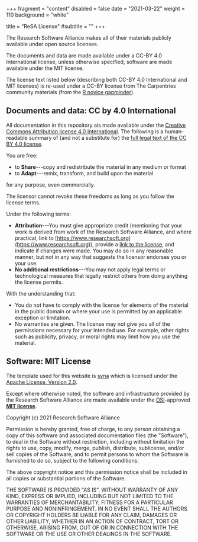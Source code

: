 +++
fragment = "content"
disabled = false
date = "2021-03-22"
weight = 110
background = "white"

title = "ReSA License"
#subtitle = ""
+++

The Research Software Alliance makes all of their materials publicly available under open source licenses.

The documents and data are made available under a CC-BY 4.0 International license, unless otherwise specified, software are made available under the MIT license.

The license text listed below (describing both CC-BY 4.0 International and MIT licenses) is re-used under a CC-BY license from The Carpentries community materials (from the [R novice gapminder](https://github.com/swcarpentry/r-novice-gapminder/blob/main/LICENSE.md)).

## Documents and data: CC by 4.0 International

All documentation in this repository ais made available under the [Creative Commons Attribution license 4.0 International][cc-by-human].
The following is a human-readable summary of (and not a substitute for) the [full legal text of the CC BY 4.0 license][cc-by-legal].

You are free:

* to **Share**---copy and redistribute the material in any medium or format
* to **Adapt**---remix, transform, and build upon the material

for any purpose, even commercially.

The licensor cannot revoke these freedoms as long as you follow the license terms.

Under the following terms:

* **Attribution**---You must give appropriate credit (mentioning that your work is derived from work of the Research Software Alliance, and where practical, link to [https://www.researchsoft.org](https://www.researchsoft.org)), provide a [link to the license][cc-by-human], and indicate if changes were made.
  You may do so in any reasonable manner, but not in any way that suggests the licensor endorses you or your use.
* **No additional restrictions**---You may not apply legal terms or technological measures that legally restrict others from doing
anything the license permits.
  
With the understanding that:

* You do not have to comply with the license for elements of the material in the public domain or where your use is permitted by an
  applicable exception or limitation.
* No warranties are given. The license may not give you all of the permissions necessary for your intended use.
  For example, other rights such as publicity, privacy, or moral rights may limit how you use the material.

## Software: MIT License

The template used for this website is [syna][syna] which is licensed under the [Apache License, Version 2.0](https://github.com/okkur/syna/blob/master/LICENSE).

Except where otherwise noted, the software and infrastructure provided by the Research Software Alliance are made available under the [OSI][osi]-approved [**MIT license**][mit-license].

Copyright (c) 2021 Research Software Alliance

Permission is hereby granted, free of charge, to any person obtaining a copy
of this software and associated documentation files (the "Software"), to deal
in the Software without restriction, including without limitation the rights
to use, copy, modify, merge, publish, distribute, sublicense, and/or sell
copies of the Software, and to permit persons to whom the Software is
furnished to do so, subject to the following conditions:

The above copyright notice and this permission notice shall be included in all
copies or substantial portions of the Software.

THE SOFTWARE IS PROVIDED "AS IS", WITHOUT WARRANTY OF ANY KIND, EXPRESS OR
IMPLIED, INCLUDING BUT NOT LIMITED TO THE WARRANTIES OF MERCHANTABILITY,
FITNESS FOR A PARTICULAR PURPOSE AND NONINFRINGEMENT. IN NO EVENT SHALL THE
AUTHORS OR COPYRIGHT HOLDERS BE LIABLE FOR ANY CLAIM, DAMAGES OR OTHER
LIABILITY, WHETHER IN AN ACTION OF CONTRACT, TORT OR OTHERWISE, ARISING FROM,
OUT OF OR IN CONNECTION WITH THE SOFTWARE OR THE USE OR OTHER DEALINGS IN THE
SOFTWARE.

[cc-by-human]: https://creativecommons.org/licenses/by/4.0/
[cc-by-legal]: https://creativecommons.org/licenses/by/4.0/legalcode
[mit-license]: https://opensource.org/licenses/mit-license.html
[osi]: https://opensource.org
[syna]: https://syna.okkur.org/
